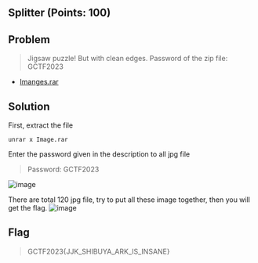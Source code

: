 ## Splitter (Points: 100)
## Problem
> Jigsaw puzzle! But with clean edges.
Password of the zip file: GCTF2023
* [Imanges.rar](https://scoreboard.girls4ctf.online/files/19a67f1a632fd9b46a71595e9a2c6604/Images.rar?token=eyJ1c2VyX2lkIjoxNiwidGVhbV9pZCI6MjQsImZpbGVfaWQiOjU4fQ.ZX1M7A.te6BsGTy-kSG8HOxqnk2RgwYS6s)

## Solution
First, extract the file
```console
unrar x Image.rar
```
Enter the password given in the description to all jpg file
> Password: GCTF2023

![image](https://github.com/kqrrrr/Girls-In-CTF-2023/assets/95967644/568fcba5-3fb7-4847-bcd9-9981236295f9)

There are total 120 jpg file, try to put all these image together, then you will get the flag.
![image](https://github.com/kqrrrr/Girls-In-CTF-2023/assets/95967644/6d9bc8cf-09fa-4bd4-a1f0-ef252d925d8e)

## Flag
> GCTF2023{JJK_SHIBUYA_ARK_IS_INSANE}
